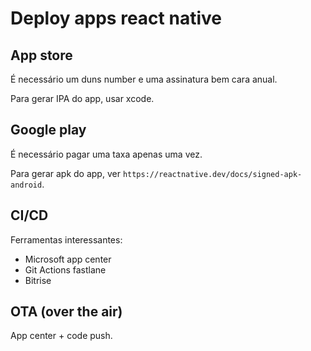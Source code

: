 # Deploy apps react native

## App store

É necessário um duns number e uma assinatura bem cara anual.

Para gerar IPA do app, usar xcode.

## Google play

É necessário pagar uma taxa apenas uma vez.

Para gerar apk do app, ver `https://reactnative.dev/docs/signed-apk-android`.

## CI/CD

Ferramentas interessantes:

- Microsoft app center
- Git Actions fastlane
- Bitrise

## OTA (over the air)

App center + code push.
